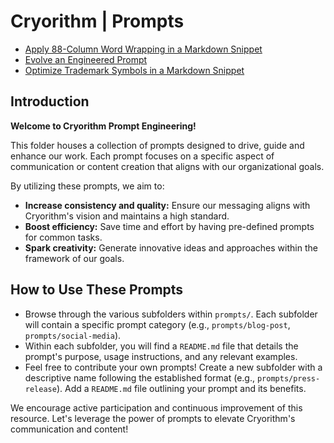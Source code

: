 # Cryorithm | Prompts

- [Apply 88-Column Word Wrapping in a Markdown Snippet](apply-88-column-word-wrapping-in-a-markdown-snippet)
- [Evolve an Engineered Prompt](evolve-an-engineered-prompt)
- [Optimize Trademark Symbols in a Markdown Snippet](optimize-trademark-symbols-in-a-markdown-snippet)

## Introduction

**Welcome to Cryorithm Prompt Engineering!**

This folder houses a collection of prompts designed to drive, guide and enhance our
work. Each prompt focuses on a specific aspect of communication or content creation
that aligns with our organizational goals.

By utilizing these prompts, we aim to:

- **Increase consistency and quality:** Ensure our messaging aligns with Cryorithm's
  vision and maintains a high standard.
- **Boost efficiency:** Save time and effort by having pre-defined prompts for common
  tasks.
- **Spark creativity:** Generate innovative ideas and approaches within the framework
  of our goals.

## How to Use These Prompts

- Browse through the various subfolders within `prompts/`. Each subfolder will contain
  a specific prompt category (e.g., `prompts/blog-post`, `prompts/social-media`).
- Within each subfolder, you will find a `README.md` file that details the prompt's
  purpose, usage instructions, and any relevant examples.
- Feel free to contribute your own prompts! Create a new subfolder with a descriptive
  name following the established format (e.g., `prompts/press-release`). Add a
  `README.md` file outlining your prompt and its benefits.

We encourage active participation and continuous improvement of this resource. Let's
leverage the power of prompts to elevate Cryorithm's communication and content!
